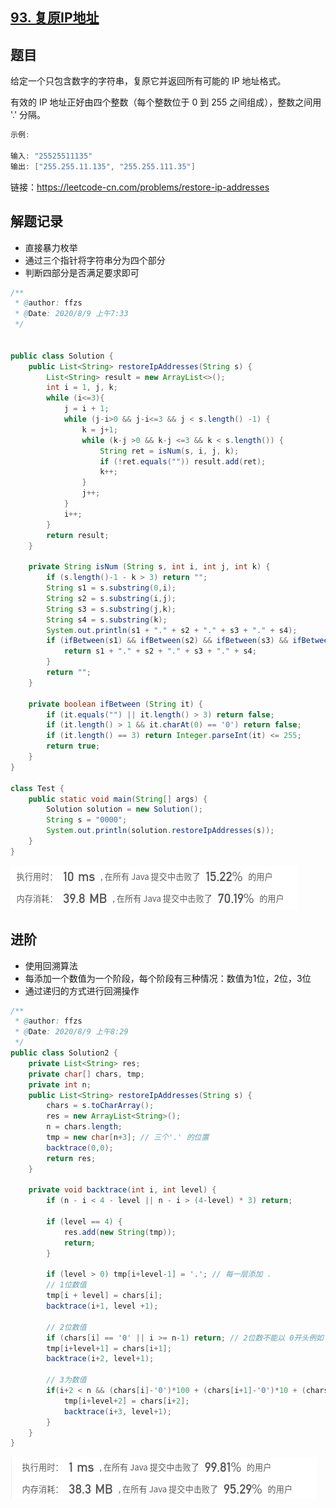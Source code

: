 ## [93. 复原IP地址](https://leetcode-cn.com/problems/restore-ip-addresses/)

## 题目

给定一个只包含数字的字符串，复原它并返回所有可能的 IP 地址格式。

有效的 IP 地址正好由四个整数（每个整数位于 0 到 255 之间组成），整数之间用 '.' 分隔。

 

```java
示例:

输入: "25525511135"
输出: ["255.255.11.135", "255.255.111.35"]
```


链接：https://leetcode-cn.com/problems/restore-ip-addresses

## 解题记录

+ 直接暴力枚举
+ 通过三个指针将字符串分为四个部分
+ 判断四部分是否满足要求即可

```java
/**
 * @author: ffzs
 * @Date: 2020/8/9 上午7:33
 */


public class Solution {
    public List<String> restoreIpAddresses(String s) {
        List<String> result = new ArrayList<>();
        int i = 1, j, k;
        while (i<=3){
            j = i + 1;
            while (j-i>0 && j-i<=3 && j < s.length() -1) {
                k = j+1;
                while (k-j >0 && k-j <=3 && k < s.length()) {
                    String ret = isNum(s, i, j, k);
                    if (!ret.equals("")) result.add(ret);
                    k++;
                }
                j++;
            }
            i++;
        }
        return result;
    }

    private String isNum (String s, int i, int j, int k) {
        if (s.length()-1 - k > 3) return "";
        String s1 = s.substring(0,i);
        String s2 = s.substring(i,j);
        String s3 = s.substring(j,k);
        String s4 = s.substring(k);
        System.out.println(s1 + "." + s2 + "." + s3 + "." + s4);
        if (ifBetween(s1) && ifBetween(s2) && ifBetween(s3) && ifBetween(s4)) {
            return s1 + "." + s2 + "." + s3 + "." + s4;
        }
        return "";
    }

    private boolean ifBetween (String it) {
        if (it.equals("") || it.length() > 3) return false;
        if (it.length() > 1 && it.charAt(0) == '0') return false;
        if (it.length() == 3) return Integer.parseInt(it) <= 255;
        return true;
    }
}

class Test {
    public static void main(String[] args) {
        Solution solution = new Solution();
        String s = "0000";
        System.out.println(solution.restoreIpAddresses(s));
    }
}
```

![image-20200809082806569](README.assets/image-20200809082806569.png)

## 进阶

+ 使用回溯算法
+ 每添加一个数值为一个阶段，每个阶段有三种情况：数值为1位，2位，3位
+ 通过递归的方式进行回溯操作

```java
/**
 * @author: ffzs
 * @Date: 2020/8/9 上午8:29
 */
public class Solution2 {
    private List<String> res;
    private char[] chars, tmp;
    private int n;
    public List<String> restoreIpAddresses(String s) {
        chars = s.toCharArray();
        res = new ArrayList<String>();
        n = chars.length;
        tmp = new char[n+3]; // 三个'.' 的位置
        backtrace(0,0);
        return res;
    }

    private void backtrace(int i, int level) {
        if (n - i < 4 - level || n - i > (4-level) * 3) return;

        if (level == 4) {
            res.add(new String(tmp));
            return;
        }

        if (level > 0) tmp[i+level-1] = '.'; // 每一层添加 .
        // 1位数值
        tmp[i + level] = chars[i];
        backtrace(i+1, level +1);

        // 2位数值
        if (chars[i] == '0' || i >= n-1) return; // 2位数不能以 0开头例如：01应为1
        tmp[i+level+1] = chars[i+1];
        backtrace(i+2, level+1);

        // 3为数值
        if(i+2 < n && (chars[i]-'0')*100 + (chars[i+1]-'0')*10 + (chars[i+2]-'0') <=255) {
            tmp[i+level+2] = chars[i+2];
            backtrace(i+3, level+1);
        }
    }
}
```

![image-20200809091345417](README.assets/image-20200809091345417.png)